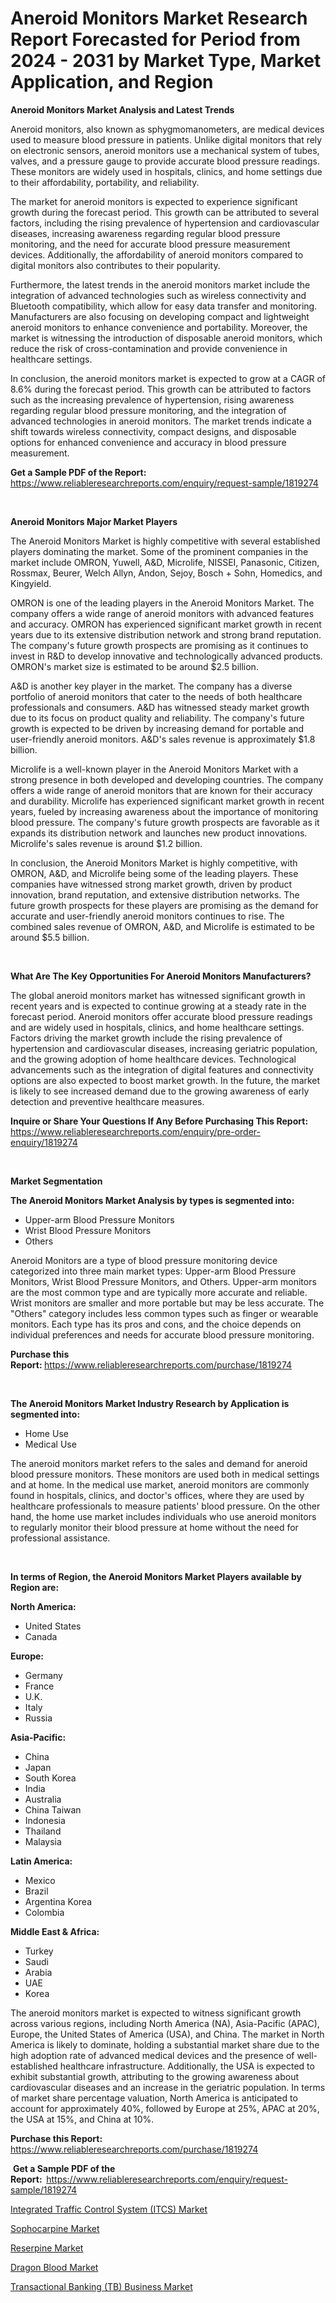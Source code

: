 <p><h1>Aneroid Monitors Market Research Report Forecasted for Period from 2024 -  2031 by Market Type, Market Application, and Region</h1></p><p><strong>Aneroid Monitors Market Analysis and Latest Trends</strong></p>
<p><p>Aneroid monitors, also known as sphygmomanometers, are medical devices used to measure blood pressure in patients. Unlike digital monitors that rely on electronic sensors, aneroid monitors use a mechanical system of tubes, valves, and a pressure gauge to provide accurate blood pressure readings. These monitors are widely used in hospitals, clinics, and home settings due to their affordability, portability, and reliability.</p><p>The market for aneroid monitors is expected to experience significant growth during the forecast period. This growth can be attributed to several factors, including the rising prevalence of hypertension and cardiovascular diseases, increasing awareness regarding regular blood pressure monitoring, and the need for accurate blood pressure measurement devices. Additionally, the affordability of aneroid monitors compared to digital monitors also contributes to their popularity.</p><p>Furthermore, the latest trends in the aneroid monitors market include the integration of advanced technologies such as wireless connectivity and Bluetooth compatibility, which allow for easy data transfer and monitoring. Manufacturers are also focusing on developing compact and lightweight aneroid monitors to enhance convenience and portability. Moreover, the market is witnessing the introduction of disposable aneroid monitors, which reduce the risk of cross-contamination and provide convenience in healthcare settings.</p><p>In conclusion, the aneroid monitors market is expected to grow at a CAGR of 8.6% during the forecast period. This growth can be attributed to factors such as the increasing prevalence of hypertension, rising awareness regarding regular blood pressure monitoring, and the integration of advanced technologies in aneroid monitors. The market trends indicate a shift towards wireless connectivity, compact designs, and disposable options for enhanced convenience and accuracy in blood pressure measurement.</p></p>
<p><strong>Get a Sample PDF of the Report:&nbsp;</strong> <a href="https://www.reliableresearchreports.com/enquiry/request-sample/1819274">https://www.reliableresearchreports.com/enquiry/request-sample/1819274</a></p>
<p>&nbsp;</p>
<p><strong>Aneroid Monitors Major Market Players</strong></p>
<p><p>The Aneroid Monitors Market is highly competitive with several established players dominating the market. Some of the prominent companies in the market include OMRON, Yuwell, A&D, Microlife, NISSEI, Panasonic, Citizen, Rossmax, Beurer, Welch Allyn, Andon, Sejoy, Bosch + Sohn, Homedics, and Kingyield.</p><p>OMRON is one of the leading players in the Aneroid Monitors Market. The company offers a wide range of aneroid monitors with advanced features and accuracy. OMRON has experienced significant market growth in recent years due to its extensive distribution network and strong brand reputation. The company's future growth prospects are promising as it continues to invest in R&D to develop innovative and technologically advanced products. OMRON's market size is estimated to be around $2.5 billion.</p><p>A&D is another key player in the market. The company has a diverse portfolio of aneroid monitors that cater to the needs of both healthcare professionals and consumers. A&D has witnessed steady market growth due to its focus on product quality and reliability. The company's future growth is expected to be driven by increasing demand for portable and user-friendly aneroid monitors. A&D's sales revenue is approximately $1.8 billion.</p><p>Microlife is a well-known player in the Aneroid Monitors Market with a strong presence in both developed and developing countries. The company offers a wide range of aneroid monitors that are known for their accuracy and durability. Microlife has experienced significant market growth in recent years, fueled by increasing awareness about the importance of monitoring blood pressure. The company's future growth prospects are favorable as it expands its distribution network and launches new product innovations. Microlife's sales revenue is around $1.2 billion.</p><p>In conclusion, the Aneroid Monitors Market is highly competitive, with OMRON, A&D, and Microlife being some of the leading players. These companies have witnessed strong market growth, driven by product innovation, brand reputation, and extensive distribution networks. The future growth prospects for these players are promising as the demand for accurate and user-friendly aneroid monitors continues to rise. The combined sales revenue of OMRON, A&D, and Microlife is estimated to be around $5.5 billion.</p></p>
<p>&nbsp;</p>
<p><strong>What Are The Key Opportunities For Aneroid Monitors Manufacturers?</strong></p>
<p><p>The global aneroid monitors market has witnessed significant growth in recent years and is expected to continue growing at a steady rate in the forecast period. Aneroid monitors offer accurate blood pressure readings and are widely used in hospitals, clinics, and home healthcare settings. Factors driving the market growth include the rising prevalence of hypertension and cardiovascular diseases, increasing geriatric population, and the growing adoption of home healthcare devices. Technological advancements such as the integration of digital features and connectivity options are also expected to boost market growth. In the future, the market is likely to see increased demand due to the growing awareness of early detection and preventive healthcare measures.</p></p>
<p><strong>Inquire or Share Your Questions If Any Before Purchasing This Report:</strong> <a href="https://www.reliableresearchreports.com/enquiry/pre-order-enquiry/1819274">https://www.reliableresearchreports.com/enquiry/pre-order-enquiry/1819274</a></p>
<p>&nbsp;</p>
<p><strong>Market Segmentation</strong></p>
<p><strong>The Aneroid Monitors Market Analysis by types is segmented into:</strong></p>
<p><ul><li>Upper-arm Blood Pressure Monitors</li><li>Wrist Blood Pressure Monitors</li><li>Others</li></ul></p>
<p><p>Aneroid Monitors are a type of blood pressure monitoring device categorized into three main market types: Upper-arm Blood Pressure Monitors, Wrist Blood Pressure Monitors, and Others. Upper-arm monitors are the most common type and are typically more accurate and reliable. Wrist monitors are smaller and more portable but may be less accurate. The "Others" category includes less common types such as finger or wearable monitors. Each type has its pros and cons, and the choice depends on individual preferences and needs for accurate blood pressure monitoring.</p></p>
<p><strong>Purchase this Report:&nbsp;</strong><a href="https://www.reliableresearchreports.com/purchase/1819274">https://www.reliableresearchreports.com/purchase/1819274</a></p>
<p>&nbsp;</p>
<p><strong>The Aneroid Monitors Market Industry Research by Application is segmented into:</strong></p>
<p><ul><li>Home Use</li><li>Medical Use</li></ul></p>
<p><p>The aneroid monitors market refers to the sales and demand for aneroid blood pressure monitors. These monitors are used both in medical settings and at home. In the medical use market, aneroid monitors are commonly found in hospitals, clinics, and doctor's offices, where they are used by healthcare professionals to measure patients' blood pressure. On the other hand, the home use market includes individuals who use aneroid monitors to regularly monitor their blood pressure at home without the need for professional assistance.</p></p>
<p>&nbsp;</p>
<p><strong>In terms of Region, the Aneroid Monitors Market Players available by Region are:</strong></p>
<p>
    <p> <strong> North America: </strong>
        <ul>
            <li>United States</li>
            <li>Canada</li>
        </ul>
        </p> 
    <p> <strong> Europe: </strong>
        <ul>
            <li>Germany</li>
            <li>France</li>
            <li>U.K.</li>
            <li>Italy</li>
            <li>Russia</li>
        </ul>
        </p> 
    <p> <strong> Asia-Pacific: </strong>
        <ul>
            <li>China</li>
            <li>Japan</li>
            <li>South Korea</li>
            <li>India</li>
            <li>Australia</li>
            <li>China Taiwan</li>
            <li>Indonesia</li>
            <li>Thailand</li>
            <li>Malaysia</li>
        </ul>
        </p> 
    <p> <strong> Latin America: </strong>
        <ul>
            <li>Mexico</li>
            <li>Brazil</li>
            <li>Argentina Korea</li>
            <li>Colombia</li>
        </ul>
        </p> 
    <p> <strong> Middle East & Africa: </strong>
        <ul>
            <li>Turkey</li>
            <li>Saudi</li>
            <li>Arabia</li>
            <li>UAE</li>
            <li>Korea</li>
        </ul>
    </p>
    </p>
<p><p>The aneroid monitors market is expected to witness significant growth across various regions, including North America (NA), Asia-Pacific (APAC), Europe, the United States of America (USA), and China. The market in North America is likely to dominate, holding a substantial market share due to the high adoption rate of advanced medical devices and the presence of well-established healthcare infrastructure. Additionally, the USA is expected to exhibit substantial growth, attributing to the growing awareness about cardiovascular diseases and an increase in the geriatric population. In terms of market share percentage valuation, North America is anticipated to account for approximately 40%, followed by Europe at 25%, APAC at 20%, the USA at 15%, and China at 10%.</p></p>
<p><strong>Purchase this Report: </strong><a href="https://www.reliableresearchreports.com/purchase/1819274">https://www.reliableresearchreports.com/purchase/1819274</a></p>
<p>&nbsp;<strong>Get a Sample PDF of the Report:&nbsp;&nbsp;</strong><a href="https://www.reliableresearchreports.com/enquiry/request-sample/1819274">https://www.reliableresearchreports.com/enquiry/request-sample/1819274</a></p>
<p><strong></strong></p>
<p><p><a href="https://github.com/marloy8/Market-Research-Report-List-2/blob/main/integrated-traffic-control-system-itcs-market.md">Integrated Traffic Control System (ITCS) Market</a></p><p><a href="https://medium.com/@ethanmendoza76/sophocarpine-market-research-report-its-history-and-forecast-2024-to-2031-09afa17bf250">Sophocarpine Market</a></p><p><a href="https://medium.com/@ethanmendoza76/decoding-reserpine-market-metrics-market-share-trends-and-growth-patterns-684f9d07e236">Reserpine Market</a></p><p><a href="https://medium.com/@ethanmendoza76/dragon-blood-market-trends-forecast-and-competitive-analysis-to-2031-0c21413c9865">Dragon Blood Market</a></p><p><a href="https://github.com/mahnoor2003/Market-Research-Report-List-2/blob/main/transactional-banking-tb-business-market.md">Transactional Banking (TB) Business Market</a></p></p>